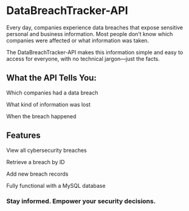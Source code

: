 # DataBreachTracker-API
Every day, companies experience data breaches that expose sensitive personal and business information. Most people don’t know which companies were affected or what information was taken.

The DataBreachTracker-API makes this information simple and easy to access for everyone, with no technical jargon—just the facts.

## What the API Tells You:

  Which companies had a data breach
  
  What kind of information was lost
  
  When the breach happened
  
## Features

  View all cybersecurity breaches
  
  Retrieve a breach by ID
  
  Add new breach records
  
  Fully functional with a MySQL database
  
### Stay informed. Empower your security decisions.
